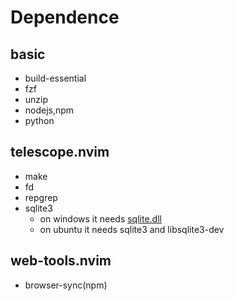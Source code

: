 # Dependence

## basic

- build-essential
- fzf
- unzip
- nodejs,npm
- python

## telescope.nvim

- make
- fd
- repgrep  
- sqlite3
  - on windows it needs [sqlite.dll](https://www.sqlite.org/download.html)
  - on ubuntu  it needs sqlite3 and libsqlite3-dev

## web-tools.nvim

- browser-sync(npm)
